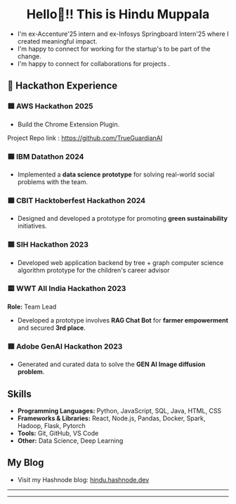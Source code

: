 <h1 align="center">Hello👋!! This is Hindu Muppala</h1>

- I'm ex-Accenture'25 intern and ex-Infosys Springboard Intern'25 where I created meaningful impact.
- I'm happy to connect for working for the startup's to be part of the change.
- I'm happy to connect for collaborations for projects .

## 🚀 Hackathon Experience  

###  🟥 AWS Hackathon 2025

- Build the Chrome Extension Plugin.

Project Repo link : https://github.com/TrueGuardianAI


### 🟦 IBM Datathon 2024  

- Implemented a **data science prototype** for solving real-world social problems with the team.

### 🟩 CBIT Hacktoberfest Hackathon 2024  

- Designed and developed a prototype for promoting **green sustainability** initiatives.

### 🟥	SIH Hackathon 2023

 - Developed web application backend by tree + graph computer science algorithm prototype for the children's career advisor

### 🟨 WWT All India Hackathon 2023
**Role:** Team Lead  
- Developed a prototype involves **RAG Chat Bot** for **farmer empowerment** and secured **3rd place**.  

### 🟥 Adobe GenAI Hackathon 2023
 
- Generated and curated data to solve the **GEN AI Image diffusion problem**. 


## Skills

- **Programming Languages:** Python, JavaScript, SQL, Java, HTML, CSS
- **Frameworks & Libraries:** React, Node.js, Pandas, Docker, Spark, Hadoop, Flask, Pytorch
- **Tools:** Git, GitHub, VS Code
- **Other:** Data Science, Deep Learning


##  My Blog  
- Visit my Hashnode blog: [hindu.hashnode.dev](https://hindu.hashnode.dev/)

---




---
